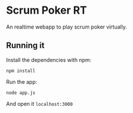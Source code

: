 # Scrum Poker RT

An realtime webapp to play scrum poker virtually.

## Running it

Install the dependencies with npm:

    npm install

Run the app:

    node app.js

And open it `localhost:3000`